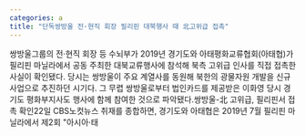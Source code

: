 ```yaml
---
categories: a
title: "단독쌍방울 전·현직 회장 필리핀 대북행사 때 北고위급 접촉"
---
```

쌍방울그룹의 전·현직 회장 등 수뇌부가 2019년 경기도와 아태평화교류협회(아태협)가 필리핀 마닐라에서 공동 주최한 대북교류행사에 참석해 북측 고위급 인사를 직접 접촉한 사실이 확인됐다. 당시는 쌍방울이 주요 계열사를 동원해 북한의 광물자원 개발을 신규 사업으로 추진하던 시기다. 그 무렵 쌍방울로부터 법인카드를 제공받은 이화영 당시 경기도 평화부지사도 행사에 함께 참여한 것으로 파악됐다.쌍방울-北 고위급, 필리핀서 접촉 확인22일 CBS노컷뉴스 취재를 종합하면, 경기도와 아태협은 2019년 7월 필리핀 마닐라에서 제2회 "아시아·태